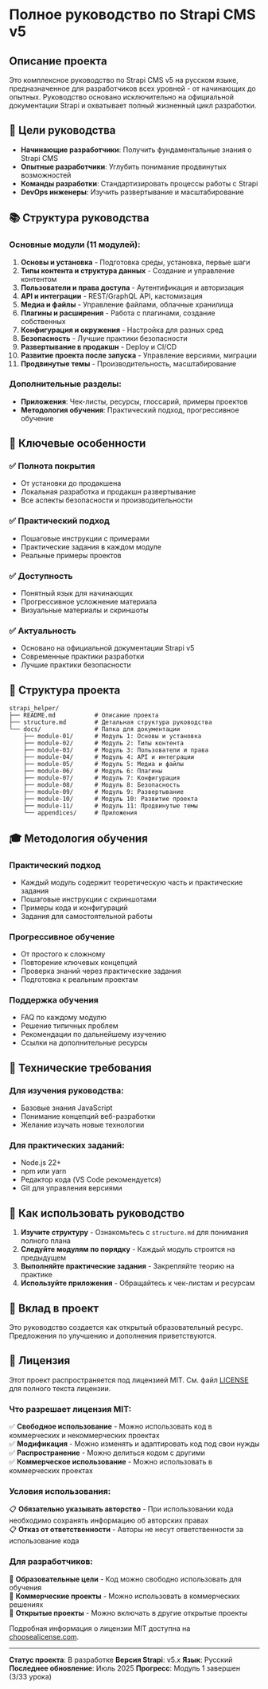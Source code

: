 # Полное руководство по Strapi CMS v5

## Описание проекта

Это комплексное руководство по Strapi CMS v5 на русском языке, предназначенное для разработчиков всех уровней - от начинающих до опытных. Руководство основано исключительно на официальной документации Strapi и охватывает полный жизненный цикл разработки.

## 🎯 Цели руководства

- **Начинающие разработчики**: Получить фундаментальные знания о Strapi CMS
- **Опытные разработчики**: Углубить понимание продвинутых возможностей
- **Команды разработки**: Стандартизировать процессы работы с Strapi
- **DevOps инженеры**: Изучить развертывание и масштабирование

## 📚 Структура руководства

### Основные модули (11 модулей):

1. **Основы и установка** - Подготовка среды, установка, первые шаги
2. **Типы контента и структура данных** - Создание и управление контентом
3. **Пользователи и права доступа** - Аутентификация и авторизация
4. **API и интеграции** - REST/GraphQL API, кастомизация
5. **Медиа и файлы** - Управление файлами, облачные хранилища
6. **Плагины и расширения** - Работа с плагинами, создание собственных
7. **Конфигурация и окружения** - Настройка для разных сред
8. **Безопасность** - Лучшие практики безопасности
9. **Развертывание в продакшн** - Deploy и CI/CD
10. **Развитие проекта после запуска** - Управление версиями, миграции
11. **Продвинутые темы** - Производительность, масштабирование

### Дополнительные разделы:

- **Приложения**: Чек-листы, ресурсы, глоссарий, примеры проектов
- **Методология обучения**: Практический подход, прогрессивное обучение

## 🚀 Ключевые особенности

### ✅ Полнота покрытия
- От установки до продакшена
- Локальная разработка и продакшн развертывание
- Все аспекты безопасности и производительности

### ✅ Практический подход
- Пошаговые инструкции с примерами
- Практические задания в каждом модуле
- Реальные примеры проектов

### ✅ Доступность
- Понятный язык для начинающих
- Прогрессивное усложнение материала
- Визуальные материалы и скриншоты

### ✅ Актуальность
- Основано на официальной документации Strapi v5
- Современные практики разработки
- Лучшие практики безопасности

## 📁 Структура проекта

```
strapi_helper/
├── README.md           # Описание проекта
├── structure.md        # Детальная структура руководства
└── docs/               # Папка для документации
    ├── module-01/      # Модуль 1: Основы и установка
    ├── module-02/      # Модуль 2: Типы контента
    ├── module-03/      # Модуль 3: Пользователи и права
    ├── module-04/      # Модуль 4: API и интеграции
    ├── module-05/      # Модуль 5: Медиа и файлы
    ├── module-06/      # Модуль 6: Плагины
    ├── module-07/      # Модуль 7: Конфигурация
    ├── module-08/      # Модуль 8: Безопасность
    ├── module-09/      # Модуль 9: Развертывание
    ├── module-10/      # Модуль 10: Развитие проекта
    ├── module-11/      # Модуль 11: Продвинутые темы
    └── appendices/     # Приложения
```

## 🎓 Методология обучения

### Практический подход
- Каждый модуль содержит теоретическую часть и практические задания
- Пошаговые инструкции с скриншотами
- Примеры кода и конфигураций
- Задания для самостоятельной работы

### Прогрессивное обучение
- От простого к сложному
- Повторение ключевых концепций
- Проверка знаний через практические задания
- Подготовка к реальным проектам

### Поддержка обучения
- FAQ по каждому модулю
- Решение типичных проблем
- Рекомендации по дальнейшему изучению
- Ссылки на дополнительные ресурсы

## 🔧 Технические требования

### Для изучения руководства:
- Базовые знания JavaScript
- Понимание концепций веб-разработки
- Желание изучать новые технологии

### Для практических заданий:
- Node.js 22+ 
- npm или yarn
- Редактор кода (VS Code рекомендуется)
- Git для управления версиями

## 📖 Как использовать руководство

1. **Изучите структуру** - Ознакомьтесь с `structure.md` для понимания полного плана
2. **Следуйте модулям по порядку** - Каждый модуль строится на предыдущем
3. **Выполняйте практические задания** - Закрепляйте теорию на практике
4. **Используйте приложения** - Обращайтесь к чек-листам и ресурсам

## 🤝 Вклад в проект

Это руководство создается как открытый образовательный ресурс. Предложения по улучшению и дополнения приветствуются.

## 📄 Лицензия

Этот проект распространяется под лицензией MIT. См. файл [LICENSE](LICENSE) для полного текста лицензии.

### Что разрешает лицензия MIT:

✅ **Свободное использование** - Можно использовать код в коммерческих и некоммерческих проектах  
✅ **Модификация** - Можно изменять и адаптировать код под свои нужды  
✅ **Распространение** - Можно делиться кодом с другими  
✅ **Коммерческое использование** - Можно использовать в коммерческих проектах  

### Условия использования:

📋 **Обязательно указывать авторство** - При использовании кода необходимо сохранять информацию об авторских правах  
📋 **Отказ от ответственности** - Авторы не несут ответственности за использование кода  

### Для разработчиков:

🎯 **Образовательные цели** - Код можно свободно использовать для обучения  
🎯 **Коммерческие проекты** - Можно использовать в коммерческих решениях  
🎯 **Открытые проекты** - Можно включать в другие открытые проекты  

Подробная информация о лицензии MIT доступна на [choosealicense.com](https://choosealicense.com/licenses/mit/).

---

**Статус проекта**: В разработке
**Версия Strapi**: v5.x
**Язык**: Русский
**Последнее обновление**: Июль 2025
**Прогресс**: Модуль 1 завершен (3/33 урока)